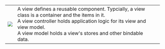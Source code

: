 <table>
<tr>
<td>
<img src="resources/images/architecture/ViewViewModelViewController.png">
</td>
<td>
<div type="expander" caption="View">
A view defines a reusable component. Typcially, a view class is a container and the items in it.
</div>

<div type="expander" caption="View Controller">
A view controller holds application logic for its view and view model.
</div>

<div type="expander" caption="View Models">
A view model holds a view's stores and other bindable data.
</div>

<td>
</tr>
</table>